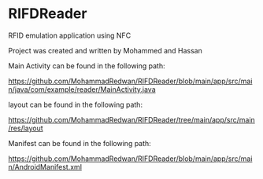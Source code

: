 # RIFDReader

RFID emulation application using NFC

Project was created and written by Mohammed and Hassan

Main Activity can be found in the following path:

https://github.com/MohammadRedwan/RIFDReader/blob/main/app/src/main/java/com/example/reader/MainActivity.java

layout can be found in the following path:

https://github.com/MohammadRedwan/RIFDReader/tree/main/app/src/main/res/layout

Manifest can be found in the following path:

https://github.com/MohammadRedwan/RIFDReader/blob/main/app/src/main/AndroidManifest.xml

